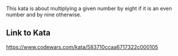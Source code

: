 This kata is about multiplying a given number by eight if it is an even number and by nine otherwise.

## Link to Kata
https://www.codewars.com/kata/583710ccaa6717322c000105